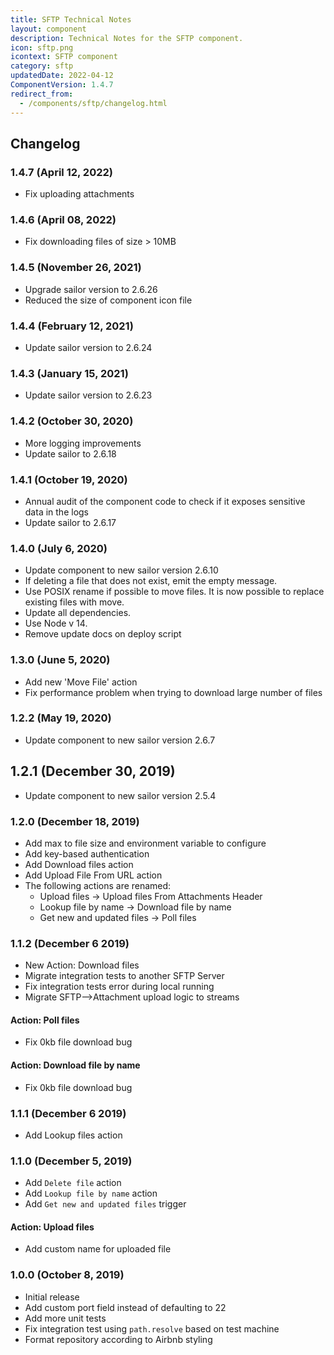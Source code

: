 ```yaml
---
title: SFTP Technical Notes
layout: component
description: Technical Notes for the SFTP component.
icon: sftp.png
icontext: SFTP component
category: sftp
updatedDate: 2022-04-12
ComponentVersion: 1.4.7
redirect_from:
  - /components/sftp/changelog.html
---
```


## Changelog

### 1.4.7 (April 12, 2022)

* Fix uploading attachments

### 1.4.6 (April 08, 2022)

* Fix downloading files of size > 10MB

### 1.4.5 (November 26, 2021)

* Upgrade sailor version to 2.6.26
* Reduced the size of component icon file

### 1.4.4 (February 12, 2021)

* Update sailor version to 2.6.24

### 1.4.3 (January 15, 2021)

* Update sailor version to 2.6.23

### 1.4.2 (October 30, 2020)

* More logging improvements
* Update sailor to 2.6.18

### 1.4.1 (October 19, 2020)

* Annual audit of the component code to check if it exposes sensitive data in the logs
* Update sailor to 2.6.17

### 1.4.0 (July 6, 2020)

* Update component to new sailor version 2.6.10
* If deleting a file that does not exist, emit the empty message.
* Use POSIX rename if possible to move files. It is now possible to replace existing files with move.
* Update all dependencies.
* Use Node v 14.
* Remove update docs on deploy script

### 1.3.0 (June 5, 2020)

* Add new 'Move File' action
* Fix performance problem when trying to download large number of files

### 1.2.2 (May 19, 2020)

* Update component to new sailor version 2.6.7

## 1.2.1 (December 30, 2019)

* Update component to new sailor version 2.5.4

### 1.2.0 (December 18, 2019)

* Add max to file size and environment variable to configure
* Add key-based authentication
* Add Download files action
* Add Upload File From URL action
* The following actions are renamed:
  - Upload files -> Upload files From Attachments Header
  - Lookup file by name -> Download file by name
  - Get new and updated files -> Poll files

### 1.1.2 (December 6 2019)

* New Action: Download files
* Migrate integration tests to another SFTP Server
* Fix integration tests error during local running
* Migrate SFTP-->Attachment upload logic to streams

#### Action: Poll files

* Fix 0kb file download bug

#### Action: Download file by name

* Fix 0kb file download bug

### 1.1.1 (December 6 2019)

* Add Lookup files action

### 1.1.0 (December 5, 2019)

* Add `Delete file` action
* Add `Lookup file by name` action
* Add `Get new and updated files` trigger

#### Action: Upload files

* Add custom name for uploaded file

### 1.0.0 (October 8, 2019)

* Initial release
* Add custom port field instead of defaulting to 22
* Add more unit tests
* Fix integration test using `path.resolve` based on test machine
* Format repository according to Airbnb styling
